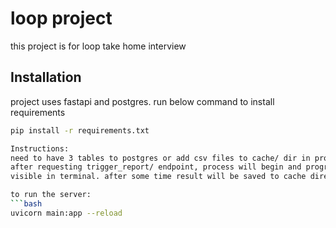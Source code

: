 # loop project

this project is for loop take home interview

## Installation

project uses fastapi and postgres.
run below command to install requirements
```bash
pip install -r requirements.txt

Instructions:
need to have 3 tables to postgres or add csv files to cache/ dir in project root.
after requesting trigger_report/ endpoint, process will begin and progress will be
visible in terminal. after some time result will be saved to cache directory.

to run the server:
```bash
uvicorn main:app --reload